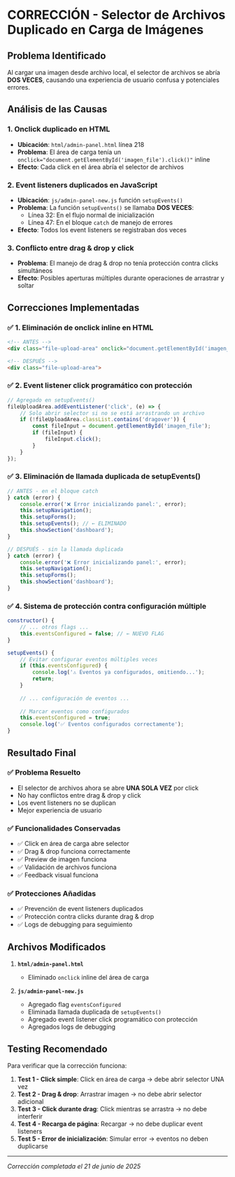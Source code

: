 # CORRECCIÓN - Selector de Archivos Duplicado en Carga de Imágenes

## Problema Identificado

Al cargar una imagen desde archivo local, el selector de archivos se abría **DOS VECES**, causando una experiencia de usuario confusa y potenciales errores.

## Análisis de las Causas

### 1. **Onclick duplicado en HTML**
- **Ubicación**: `html/admin-panel.html` línea 218
- **Problema**: El área de carga tenía un `onclick="document.getElementById('imagen_file').click()"` inline
- **Efecto**: Cada click en el área abría el selector de archivos

### 2. **Event listeners duplicados en JavaScript**
- **Ubicación**: `js/admin-panel-new.js` función `setupEvents()`
- **Problema**: La función `setupEvents()` se llamaba **DOS VECES**:
  - Línea 32: En el flujo normal de inicialización
  - Línea 47: En el bloque `catch` de manejo de errores
- **Efecto**: Todos los event listeners se registraban dos veces

### 3. **Conflicto entre drag & drop y click**
- **Problema**: El manejo de drag & drop no tenía protección contra clicks simultáneos
- **Efecto**: Posibles aperturas múltiples durante operaciones de arrastrar y soltar

## Correcciones Implementadas

### ✅ 1. Eliminación de onclick inline en HTML
```html
<!-- ANTES -->
<div class="file-upload-area" onclick="document.getElementById('imagen_file').click()">

<!-- DESPUÉS -->
<div class="file-upload-area">
```

### ✅ 2. Event listener click programático con protección
```javascript
// Agregado en setupEvents()
fileUploadArea.addEventListener('click', (e) => {
    // Solo abrir selector si no se está arrastrando un archivo
    if (!fileUploadArea.classList.contains('dragover')) {
        const fileInput = document.getElementById('imagen_file');
        if (fileInput) {
            fileInput.click();
        }
    }
});
```

### ✅ 3. Eliminación de llamada duplicada de setupEvents()
```javascript
// ANTES - en el bloque catch
} catch (error) {
    console.error('❌ Error inicializando panel:', error);
    this.setupNavigation();
    this.setupForms();
    this.setupEvents(); // ← ELIMINADO
    this.showSection('dashboard');
}

// DESPUÉS - sin la llamada duplicada
} catch (error) {
    console.error('❌ Error inicializando panel:', error);
    this.setupNavigation();
    this.setupForms();
    this.showSection('dashboard');
}
```

### ✅ 4. Sistema de protección contra configuración múltiple
```javascript
constructor() {
    // ... otros flags ...
    this.eventsConfigured = false; // ← NUEVO FLAG
}

setupEvents() {
    // Evitar configurar eventos múltiples veces
    if (this.eventsConfigured) {
        console.log('⚠️ Eventos ya configurados, omitiendo...');
        return;
    }
    
    // ... configuración de eventos ...
    
    // Marcar eventos como configurados
    this.eventsConfigured = true;
    console.log('✅ Eventos configurados correctamente');
}
```

## Resultado Final

### ✅ **Problema Resuelto**
- El selector de archivos ahora se abre **UNA SOLA VEZ** por click
- No hay conflictos entre drag & drop y click
- Los event listeners no se duplican
- Mejor experiencia de usuario

### ✅ **Funcionalidades Conservadas**
- ✅ Click en área de carga abre selector
- ✅ Drag & drop funciona correctamente
- ✅ Preview de imagen funciona
- ✅ Validación de archivos funciona
- ✅ Feedback visual funciona

### ✅ **Protecciones Añadidas**
- ✅ Prevención de event listeners duplicados
- ✅ Protección contra clicks durante drag & drop
- ✅ Logs de debugging para seguimiento

## Archivos Modificados

1. **`html/admin-panel.html`**
   - Eliminado `onclick` inline del área de carga

2. **`js/admin-panel-new.js`**
   - Agregado flag `eventsConfigured` 
   - Eliminada llamada duplicada de `setupEvents()`
   - Agregado event listener click programático con protección
   - Agregados logs de debugging

## Testing Recomendado

Para verificar que la corrección funciona:

1. **Test 1 - Click simple**: Click en área de carga → debe abrir selector UNA vez
2. **Test 2 - Drag & drop**: Arrastrar imagen → no debe abrir selector adicional  
3. **Test 3 - Click durante drag**: Click mientras se arrastra → no debe interferir
4. **Test 4 - Recarga de página**: Recargar → no debe duplicar event listeners
5. **Test 5 - Error de inicialización**: Simular error → eventos no deben duplicarse

---
*Corrección completada el 21 de junio de 2025*
